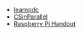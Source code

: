 - [learnpdc](https://www.learnpdc.org/)
- [CSinParallel](https://csinparallel.org/index.html)
- [Raspberry Pi Handout](https://www.learnpdc.org/RaspberryPiHandout/index.html)

